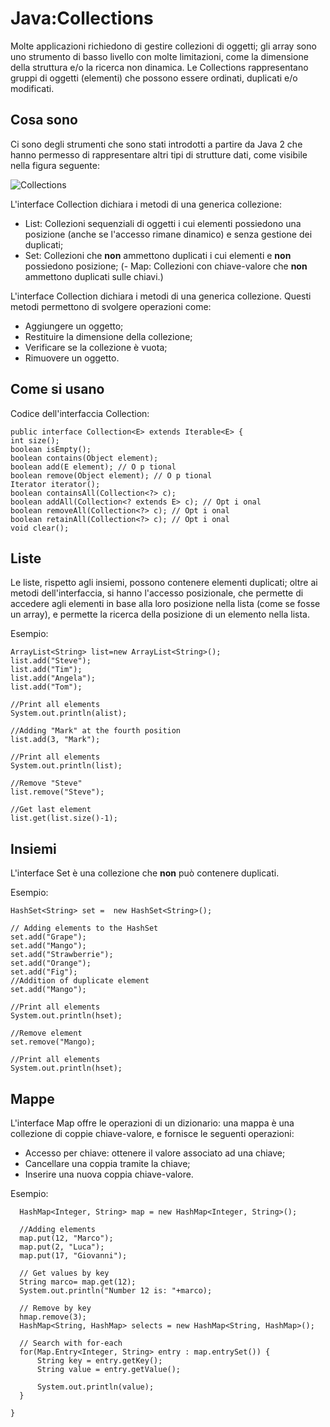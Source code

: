 # Java:Collections

Molte applicazioni richiedono di gestire collezioni di oggetti; gli array sono uno strumento di basso livello con molte limitazioni, come la dimensione della struttura e/o la ricerca non dinamica. Le Collections rappresentano gruppi di oggetti (elementi) che possono essere ordinati, duplicati e/o modificati.

## Cosa sono
Ci sono degli strumenti che sono stati introdotti a partire da Java 2 che hanno permesso di rappresentare altri tipi di strutture dati, come visibile nella figura seguente:

![Collections](http://fresh2refresh.com/wp-content/uploads/2013/08/Java-Framework.png)

L'interface Collection dichiara i metodi di una generica collezione:
- List: Collezioni sequenziali di oggetti i cui elementi possiedono una posizione (anche se l'accesso rimane dinamico) e senza gestione dei duplicati;
- Set: Collezioni che **non** ammettono duplicati i cui elementi e **non** possiedono posizione;
(- Map: Collezioni con chiave-valore che **non** ammettono duplicati sulle chiavi.)

L'interface Collection dichiara i metodi di una generica collezione. Questi metodi permettono di svolgere operazioni come:
- Aggiungere un oggetto;
- Restituire la dimensione della collezione;
- Verificare se la collezione è vuota;
- Rimuovere un oggetto.

## Come si usano

Codice dell'interfaccia Collection:
```
public interface Collection<E> extends Iterable<E> {
int size();
boolean isEmpty();
boolean contains(Object element);
boolean add(E element); // O p tional
boolean remove(Object element); // O p tional
Iterator iterator();
boolean containsAll(Collection<?> c);
boolean addAll(Collection<? extends E> c); // Opt i onal
boolean removeAll(Collection<?> c); // Opt i onal
boolean retainAll(Collection<?> c); // Opt i onal
void clear(); 
```

## Liste
Le liste, rispetto agli insiemi, possono contenere elementi duplicati; oltre ai metodi dell'interfaccia, si hanno l'accesso posizionale, che permette di accedere agli elementi in base alla loro posizione nella lista (come se fosse un array), e permette la ricerca della posizione di un elemento nella lista.

Esempio:
```
ArrayList<String> list=new ArrayList<String>();  
list.add("Steve");
list.add("Tim");
list.add("Angela");
list.add("Tom");

//Print all elements
System.out.println(alist);

//Adding "Mark" at the fourth position
list.add(3, "Mark");

//Print all elements
System.out.println(list);

//Remove "Steve"
list.remove("Steve");

//Get last element
list.get(list.size()-1);

```

## Insiemi
L'interface Set è una collezione che **non** può contenere duplicati.

Esempio:
```
HashSet<String> set =  new HashSet<String>();

// Adding elements to the HashSet
set.add("Grape");
set.add("Mango");
set.add("Strawberrie");
set.add("Orange");
set.add("Fig");
//Addition of duplicate element
set.add("Mango");

//Print all elements
System.out.println(hset);

//Remove element
set.remove("Mango);

//Print all elements
System.out.println(hset);
```

## Mappe
L'interface Map offre le operazioni di un dizionario: una mappa è una collezione di coppie chiave-valore, e fornisce le seguenti operazioni:
- Accesso per chiave: ottenere il valore associato ad una chiave;
- Cancellare una coppia tramite la chiave;
- Inserire una nuova coppia chiave-valore.

Esempio:
```
  HashMap<Integer, String> map = new HashMap<Integer, String>();

  //Adding elements
  map.put(12, "Marco");
  map.put(2, "Luca");
  map.put(17, "Giovanni");

  // Get values by key
  String marco= map.get(12);
  System.out.println("Number 12 is: "+marco);

  // Remove by key
  hmap.remove(3);
  HashMap<String, HashMap> selects = new HashMap<String, HashMap>();

  // Search with for-each
  for(Map.Entry<Integer, String> entry : map.entrySet()) {
      String key = entry.getKey();
      String value = entry.getValue();

      System.out.println(value);
  }

}
```
